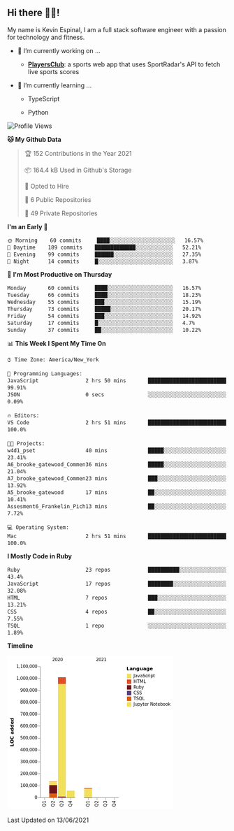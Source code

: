 ## Hi there 👋🏽!

My name is Kevin Espinal, I am a full stack software engineer with a passion for technology and fitness.

- 🔭 I’m currently working on ...

     - **[PlayersClub](https://playersclub.herokuapp.com/#/)**: a sports web app that uses SportRadar's API to fetch live sports scores

- 🌱 I’m currently learning ...

     - TypeScript
     
     - Python
     
<!--START_SECTION:waka-->
![Profile Views](http://img.shields.io/badge/Profile%20Views-0-blue)

**🐱 My Github Data** 

> 🏆 152 Contributions in the Year 2021
 > 
> 📦 164.4 kB Used in Github's Storage 
 > 
> 💼 Opted to Hire
 > 
> 📜 6 Public Repositories 
 > 
> 🔑 49 Private Repositories  
 > 
**I'm an Early 🐤** 

```text
🌞 Morning    60 commits     ████░░░░░░░░░░░░░░░░░░░░░   16.57% 
🌆 Daytime    189 commits    █████████████░░░░░░░░░░░░   52.21% 
🌃 Evening    99 commits     ██████░░░░░░░░░░░░░░░░░░░   27.35% 
🌙 Night      14 commits     █░░░░░░░░░░░░░░░░░░░░░░░░   3.87%

```
📅 **I'm Most Productive on Thursday** 

```text
Monday       60 commits     ████░░░░░░░░░░░░░░░░░░░░░   16.57% 
Tuesday      66 commits     ████░░░░░░░░░░░░░░░░░░░░░   18.23% 
Wednesday    55 commits     ███░░░░░░░░░░░░░░░░░░░░░░   15.19% 
Thursday     73 commits     █████░░░░░░░░░░░░░░░░░░░░   20.17% 
Friday       54 commits     ███░░░░░░░░░░░░░░░░░░░░░░   14.92% 
Saturday     17 commits     █░░░░░░░░░░░░░░░░░░░░░░░░   4.7% 
Sunday       37 commits     ██░░░░░░░░░░░░░░░░░░░░░░░   10.22%

```


📊 **This Week I Spent My Time On** 

```text
⌚︎ Time Zone: America/New_York

💬 Programming Languages: 
JavaScript               2 hrs 50 mins       █████████████████████████   99.91% 
JSON                     0 secs              ░░░░░░░░░░░░░░░░░░░░░░░░░   0.09%

🔥 Editors: 
VS Code                  2 hrs 51 mins       █████████████████████████   100.0%

🐱‍💻 Projects: 
w4d1_pset                40 mins             █████░░░░░░░░░░░░░░░░░░░░   23.41% 
A6_brooke_gatewood_Commen36 mins             █████░░░░░░░░░░░░░░░░░░░░   21.04% 
A7_brooke_gatewood_Commen23 mins             ███░░░░░░░░░░░░░░░░░░░░░░   13.92% 
A5_brooke_gatewood       17 mins             ██░░░░░░░░░░░░░░░░░░░░░░░   10.41% 
Assesment6_Frankelin_Pich13 mins             ██░░░░░░░░░░░░░░░░░░░░░░░   7.72%

💻 Operating System: 
Mac                      2 hrs 51 mins       █████████████████████████   100.0%

```

**I Mostly Code in Ruby** 

```text
Ruby                     23 repos            ██████████░░░░░░░░░░░░░░░   43.4% 
JavaScript               17 repos            ████████░░░░░░░░░░░░░░░░░   32.08% 
HTML                     7 repos             ███░░░░░░░░░░░░░░░░░░░░░░   13.21% 
CSS                      4 repos             ██░░░░░░░░░░░░░░░░░░░░░░░   7.55% 
TSQL                     1 repo              ░░░░░░░░░░░░░░░░░░░░░░░░░   1.89%

```


**Timeline**

![Chart not found](https://raw.githubusercontent.com/espinalk212/espinalk212/main/charts/bar_graph.png) 


 Last Updated on 13/06/2021
<!--END_SECTION:waka-->


<!--
**espinalk212/espinalk212** is a ✨ _special_ ✨ repository because its `README.md` (this file) appears on your GitHub profile.

Here are some ideas to get you started:

- 🔭 I’m currently working on ...
- 🌱 I’m currently learning ...
- 👯 I’m looking to collaborate on ...
- 🤔 I’m looking for help with ...
- 💬 Ask me about ...
- 📫 How to reach me: ...
- 😄 Pronouns: ...
- ⚡ Fun fact: ...
-->
